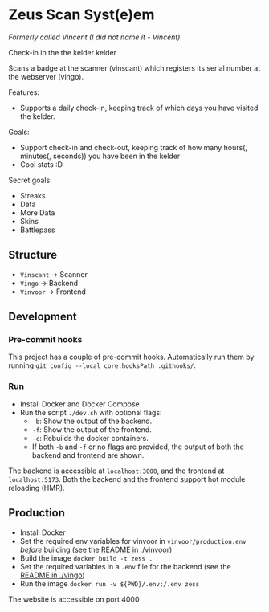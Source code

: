 # Zeus Scan Syst(e)em

_Formerly called Vincent (I did not name it - Vincent)_

Check-in in the the kelder kelder

Scans a badge at the scanner (vinscant) which registers its serial number at the webserver (vingo).

Features:

- Supports a daily check-in, keeping track of which days you have visited the kelder.

Goals:

- Support check-in and check-out, keeping track of how many hours(, minutes(, seconds)) you have been in the kelder
- Cool stats :D

Secret goals:

- Streaks
- Data
- More Data
- Skins
- Battlepass

## Structure

- `Vinscant` -> Scanner
- `Vingo` -> Backend
- `Vinvoor` -> Frontend

## Development

### Pre-commit hooks

This project has a couple of pre-commit hooks.
Automatically run them by running `git config --local core.hooksPath .githooks/`.

### Run

- Install Docker and Docker Compose
- Run the script `./dev.sh` with optional flags:
  - `-b`: Show the output of the backend.
  - `-f`: Show the output of the frontend.
  - `-c`: Rebuilds the docker containers.
  - If both `-b` and `-f` or no flags are provided, the output of both the backend and frontend are shown.

The backend is accessible at `localhost:3000`, and the frontend at `localhost:5173`.
Both the backend and the frontend support hot module reloading (HMR).

## Production

- Install Docker
- Set the required env variables for vinvoor in `vinvoor/production.env` _before_ building (see the [README in ./vinvoor](vinvoor/README.md))
- Build the image `docker build -t zess .`
- Set the required variables in a `.env` file for the backend (see the [README in ./vingo](vingo/README.md))
- Run the image `docker run -v ${PWD}/.env:/.env zess`

The website is accessible on port 4000
